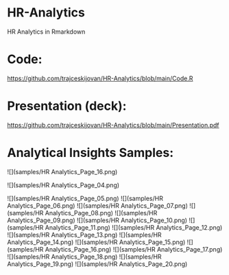 # HR-Analytics
HR Analytics in Rmarkdown

# Code:
https://github.com/trajceskijovan/HR-Analytics/blob/main/Code.R

# Presentation (deck):
https://github.com/trajceskijovan/HR-Analytics/blob/main/Presentation.pdf

# Analytical Insights Samples:


![](samples/HR Analytics_Page_16.png)

![](samples/HR Analytics_Page_04.png)


![](samples/HR Analytics_Page_05.png)
![](samples/HR Analytics_Page_06.png)
![](samples/HR Analytics_Page_07.png)
![](samples/HR Analytics_Page_08.png)
![](samples/HR Analytics_Page_09.png)
![](samples/HR Analytics_Page_10.png)
![](samples/HR Analytics_Page_11.png)
![](samples/HR Analytics_Page_12.png)
![](samples/HR Analytics_Page_13.png)
![](samples/HR Analytics_Page_14.png)
![](samples/HR Analytics_Page_15.png)
![](samples/HR Analytics_Page_16.png)
![](samples/HR Analytics_Page_17.png)
![](samples/HR Analytics_Page_18.png)
![](samples/HR Analytics_Page_19.png)
![](samples/HR Analytics_Page_20.png)
